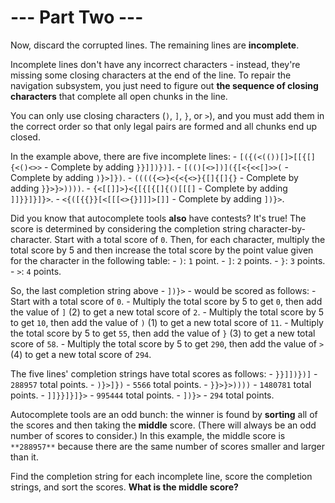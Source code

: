 # --- Part Two ---

Now, discard the corrupted lines.  The remaining lines are **incomplete**.

Incomplete lines don't have any incorrect characters - instead, they're missing some closing characters at the end of the line. To repair the navigation subsystem, you just need to figure out **the sequence of closing characters** that complete all open chunks in the line.

You can only use closing characters (`)`, `]`, `}`, or `>`), and you must add them in the correct order so that only legal pairs are formed and all chunks end up closed.

In the example above, there are five incomplete lines:
    - `[({(<(())[]>[[{[]{<()<>>` - Complete by adding `}}]])})]`.
    - `[(()[<>])]({[<{<<[]>>(` - Complete by adding `)}>]})`.
    - `(((({<>}<{<{<>}{[]{[]{}` - Complete by adding `}}>}>))))`.
    - `{<[[]]>}<{[{[{[]{()[[[]` - Complete by adding `]]}}]}]}>`.
    - `<{([{{}}[<[[[<>{}]]]>[]]` - Complete by adding `])}>`.

Did you know that autocomplete tools **also** have contests? It's true! The score is determined by considering the completion string character-by-character. Start with a total score of `0`. Then, for each character, multiply the total score by 5 and then increase the total score by the point value given for the character in the following table:
    - `)`: `1` point.
    - `]`: `2` points.
    - `}`: `3` points.
    - `>`: `4` points.

So, the last completion string above - `])}>` - would be scored as follows:
    - Start with a total score of `0`.
    - Multiply the total score by 5 to get `0`, then add the value of `]` (2) to get a new total score of `2`.
    - Multiply the total score by 5 to get `10`, then add the value of `)` (1) to get a new total score of `11`.
    - Multiply the total score by 5 to get `55`, then add the value of `}` (3) to get a new total score of `58`.
    - Multiply the total score by 5 to get `290`, then add the value of `>` (4) to get a new total score of `294`.

The five lines' completion strings have total scores as follows:
    - `}}]])})]` - `288957` total points.
    - `)}>]})` - `5566` total points.
    - `}}>}>))))` - `1480781` total points.
    - `]]}}]}]}>` - `995444` total points.
    - `])}>` - `294` total points.

Autocomplete tools are an odd bunch: the winner is found by **sorting** all of the scores and then taking the **middle** score. (There will always be an odd number of scores to consider.) In this example, the middle score is `**288957**` because there are the same number of scores smaller and larger than it.

Find the completion string for each incomplete line, score the completion strings, and sort the scores. **What is the middle score?**
